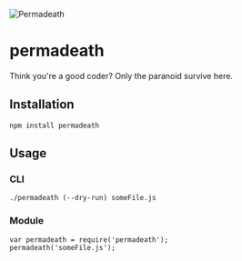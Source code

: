![Permadeath](https://media.giphy.com/media/VjUROgb2sxf2g/giphy.gif)
# permadeath
Think you're a good coder? Only the paranoid survive here.

## Installation

```
npm install permadeath
```

## Usage

### CLI
```
./permadeath (--dry-run) someFile.js
```

### Module

```
var permadeath = require('permadeath');
permadeath('someFile.js');
```
